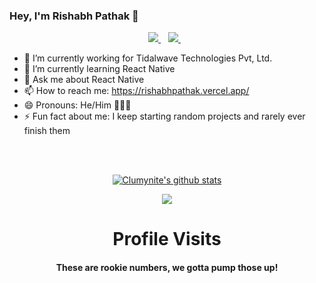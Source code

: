 ### Hey, I'm Rishabh Pathak 👋

<p align="center">
  <a href="https://www.linkedin.com/in/rishabhjpathak/" target="_blank">
    <img src="https://img.shields.io/badge/linkedin-%230077B5.svg?&style=for-the-badge&logo=linkedin&logoColor=white" />
  </a>&nbsp;&nbsp;
  <a href="mailto:rishabhjpathak@gmail.com" target="_blank">
    <img src="https://img.shields.io/badge/Gmail-D14836?style=for-the-badge&logo=gmail&logoColor=white" />        
  </a>&nbsp;&nbsp;
</p>

- 🔭 I’m currently working for Tidalwave Technologies Pvt, Ltd.
- 🌱 I’m currently learning React Native
- 💬 Ask me about React Native
- 📫 How to reach me: https://rishabhpathak.vercel.app/
- 😄 Pronouns: He/Him 🙍🏻‍♂️
- ⚡ Fun fact about me: I keep starting random projects and rarely ever finish them

<br/>
<br/>

<p align="center">
  <a href="https://github.com/Clumsynite" class="rich-diff-level-one">
    <img align="center" src="https://github-readme-stats.vercel.app/api?username=Clumsynite&count_private=true&show_icons=true&theme=midnight-purple&line_height=27" alt="Clumynite's github stats"/>
  </a>
</p>

<p align="center">
  <a href="https://github.com/Clumsynite" class="rich-diff-level-one">
    <img align="center" src="https://github-readme-stats.vercel.app/api/top-langs/?username=Clumsynite&theme=midnight-purple&langs_count=8&layout=compact">
  </a>
</p>

<h1 align="center">Profile Visits</h1>
<h4 align="center">These are rookie numbers, we gotta pump those up!</h4>
<p align="center">
  <img src="https://profile-counter.glitch.me/Clumsynite/count.svg" alt="" />
</p>

